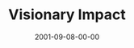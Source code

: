 ---
layout: message
category: message
series: "Maximum Impact"
title: "Visionary Impact"
date: 2001-09-08-00-00
message_id: 316
audio: "http://s3.amazonaws.com/crossroads-media/media/legacy/mp3/MI_01_09-09-01_Visionary_Impact.mp3"
audio-duration: "34:55"
flag: "N"
---